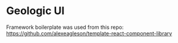 # Geologic UI
Framework boilerplate was used from this repo:
https://github.com/alexeagleson/template-react-component-library


